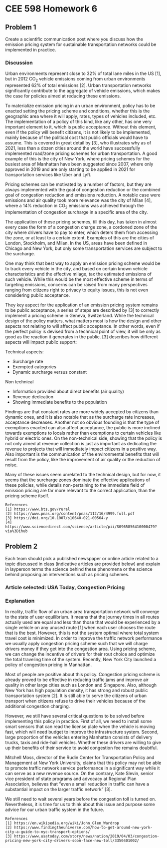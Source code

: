 # CEE 598 Homework 6

## Problem 1
Create a scientific communication post where you discuss how the emission pricing system for sustainable transportation networks could be implemented in practice.

### Discussion


Urban environments represent close to 32% of total lane miles in the US [1], but in 2012 CO<sub>2</sub> vehicle emissions coming from urban environments represented 62% of total emissions [2]. Urban transportation networks significantly contribute to the aggregate of vehicle emissions, which makes the case for policies aimed at reducing these emissions.<br/>

To materialize emission pricing in an urban environment, policy has to be enacted setting the pricing scheme and conditions, whether this is the geographic area where it will apply, rates, types of vehicles included, etc. The implementation of a policy of this kind, like any other, has one very important element to it, which is public acceptance. Without this element, even if the policy will benefit citizens, it is not likely to be implemented, mainly because of the political cost that public officials would have to assume. This is covered in great detail by [3], who illustrates why as of 2021, less than a dozen cities around the world have successfully implemented road/zone pricing schemes for urban transportation. A good example of this is the city of New York, where pricing schemes for the busiest  area of Manhattan have been suggested since 2007, where only approved in 2019 and are only starting to be applied in 2021 for transportation services like Uber and Lyft.

Pricing schemes can be motivated by a number of factors, but they are always implemented with the goal of congestion reduction or the combined goal of congestion reduction and emissions reduction. A notable case were emissions and air quality took more relevance was the city of Milan [4], where a 14% reduction in CO<sub>2</sub> emissions was achieved through the implementation of congestion surcharge in a specific area of the city.

The application of these pricing schemes, till this day, has taken in almost every case the form of a congestion charge zone, a cordoned zone of the city where drivers have to pay to enter, which deters them from accessing the zone, or at least to a certain extent. Examples of this are the cities of London, Stockholm, and Milan. In the US, areas have been defined in Chicago and New York, but only some transportation services are subject to the surcharge.

One may think that best way to apply an emission pricing scheme would be to track every vehicle in the city, and based on certain known vehicle characteristics and the effective milage, tax the estimated emissions of such vehicle. While this would be the most effective scheme in terms of targeting emissions, concerns can be raised from many perspectives ranging from citizens right to privacy to equity issues, this is not even considering public acceptance. 

They key aspect for the application of an emission pricing system remains to be public acceptance, a series of steps are described by [3] to correctly implement a pricing scheme in Geneva, Switzerland. While the technical design of the policy matters, what matters most is how the design and other aspects not relating to will affect public acceptance. In other words, even if the perfect policy is devised from a technical point of view, it will be only as good as the reaction it generates in the public. [3] describes how different aspects will impact public support:

Technical aspects:
- Surcharge rate
- Exempted categories
- Dynamic surcharge versus constant 

Non technical
- Information provided about direct benefits (air quality)
- Revenue dedication
- Showing immediate benefits to the population

Findings are that constant rates are more widely accepted by citizens than dynamic ones, and it is also notable that as the surcharge rate increases, acceptance decreases.
Another not so obvious founding is that the type of exemptions enacted can also affect acceptance, the public is more inclined towards exemptions to locals rather than exemptions to certain vehicles like hybrid or electric ones. On the non-technical side, showing that the policy is not only aimed at revenue collection is just as important as dedicating the revenue to projects that will immediately  impact citizens in a positive way. Also important is the communication of the environmental benefits that will result from the policy, like the improvement of air quality or the reduction of noise.

Many of these issues seem unrelated to the technical design, but for now, it seems that the surcharge zones dominate the effective applications of these policies, while details non-pertaining to the immediate field of emission pricing are far more relevant to the correct application, than the pricing scheme itself.

```
References
[1] https://www.bts.gov/rural
[2] https://www.pnas.org/content/pnas/112/16/4999.full.pdf
[3] https://doi.org/10.1007/s10640-021-00564-y
[4] https://www.sciencedirect.com/science/article/pii/S0965856410000479?via%3Dihub
```


## Problem 2
Each team should pick a published newspaper or online article related to a topic discussed in class (indicative articles are provided below) and explain in layperson terms the science behind these phenomena or the science behind proposing an interventions such as pricing schemes.

### Article selected: **USA Today, Congestion Pricing**

### Explanation

In reality, traffic flow of an urban area transportation network will converge to the state of user equilibrium. It means that the journey times in all routes actually used are equal and less than those that would be experienced by a single vehicle on any unused route [1] when each user chooses the route that is the best. However, this is not the system optimal where total system travel cost is minimized. In order to improve the traffic network performance we usually apply congestion pricing scheme such that we will charge drivers money if they get into the congestion area. Using pricing scheme, we can change the incentive of drivers for their rout choice and optimize the total traveling time of the system. Recently, New York City launched a policy of congestion pricing in Manhattan.

Most of people are positive about this policy. Congestion pricing scheme is already proved to be effective in reducing traffic jams and improve air quality in other large cities such as London and Singapore. Also, although New York has high population density, it has strong and robust public transportation system [2]. It is still able to serve the citizens of urban transport when citizens refuse to drive their vehicles because of the additional congestion charging.

However, we still have several critical questions to be solved before implementing this policy in practice. First of all, we need to install some smart sensors that can read the license plate when the vehicle is moving fast, which will need budget to improve the infrastructure system. Second, large proportion of the vehicles entering Manhattan consists of delivery trucks, taxis and ride-hail vehicles. Whether these drivers are willing to give up their benefits of their service to avoid congestion fee remains doubtful.

Mitchell Moss, director of the Rudin Center for Transportation Policy and Management at New York University, claims that this policy may not be able to promote traffic network service performance in a significant way while it can serve as a new revenue source. On the contrary,
Kate Slevin, senior vice president of state programs and advocacy at Regional Plan Association, believes that "even a small reduction in traffic can have a substantial impact on the larger traffic network” [3].

We still need to wait several years before the congestion toll is turned on. Nevertheless, it is time for us to think about this issue and purpose some advice for our urban traffic system in the future. 


```
References
[1] https://en.wikipedia.org/wiki/John_Glen_Wardrop
[2] https://www.findingtheuniverse.com/how-to-get-around-new-york-city-a-guide-to-nyc-transport-options/
[3] https://www.usatoday.com/story/news/nation/2019/04/03/congestion-pricing-new-york-city-drivers-soon-face-new-toll/3350401002/

```
